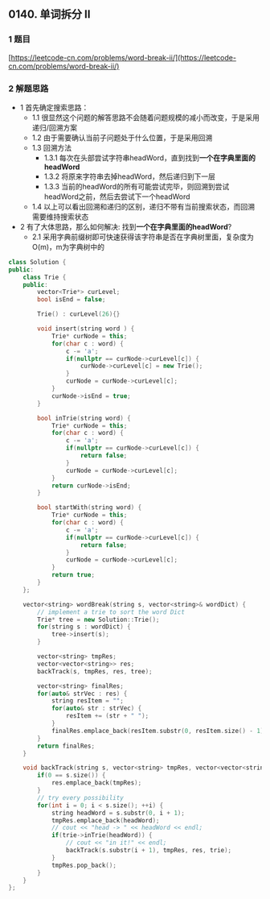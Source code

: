 ## 0140. 单词拆分 II

### 1 题目
[https://leetcode-cn.com/problems/word-break-ii/](https://leetcode-cn.com/problems/word-break-ii/)

### 2 解题思路
- 1 首先确定搜索思路：
  - 1.1 很显然这个问题的解答思路不会随着问题规模的减小而改变，于是采用递归/回溯方案 
  - 1.2 由于需要确认当前子问题处于什么位置，于是采用回溯
  - 1.3 回溯方法
    - 1.3.1 每次在头部尝试字符串headWord，直到找到**一个在字典里面的headWord**
    - 1.3.2 将原来字符串去掉headWord，然后递归到下一层
    - 1.3.3 当前的headWord的所有可能尝试完毕，则回溯到尝试headWord之前，然后去尝试下一个headWord
  - 1.4 以上可以看出回溯和递归的区别，递归不带有当前搜索状态，而回溯需要维持搜索状态
- 2 有了大体思路，那么如何解决: 找到**一个在字典里面的headWord**?
  - 2.1 采用字典前缀树即可快速获得该字符串是否在字典树里面，复杂度为O(m)，m为字典树中的
```cpp
class Solution {
public:
    class Trie {
    public:
        vector<Trie*> curLevel;
        bool isEnd = false;

        Trie() : curLevel(26){}

        void insert(string word ) {
            Trie* curNode = this;
            for(char c : word) {
                c -= 'a';
                if(nullptr == curNode->curLevel[c]) {
                    curNode->curLevel[c] = new Trie();
                }
                curNode = curNode->curLevel[c];
            }
            curNode->isEnd = true;
        }

        bool inTrie(string word) {
            Trie* curNode = this;
            for(char c : word) {
                c -= 'a';
                if(nullptr == curNode->curLevel[c]) {
                    return false;
                }
                curNode = curNode->curLevel[c];
            }
            return curNode->isEnd;
        }

        bool startWith(string word) {
            Trie* curNode = this;
            for(char c : word) {
                c -= 'a';
                if(nullptr == curNode->curLevel[c]) {
                    return false;
                }
                curNode = curNode->curLevel[c];
            }
            return true;
        }
    };

    vector<string> wordBreak(string s, vector<string>& wordDict) {
        // implement a trie to sort the word Dict
        Trie* tree = new Solution::Trie();
        for(string s : wordDict) {
            tree->insert(s);
        }

        vector<string> tmpRes;
        vector<vector<string>> res;
        backTrack(s, tmpRes, res, tree);

        vector<string> finalRes;
        for(auto& strVec : res) {
            string resItem = "";
            for(auto& str : strVec) {
                resItem += (str + " ");
            }
            finalRes.emplace_back(resItem.substr(0, resItem.size() - 1));
        }
        return finalRes;
    }

    void backTrack(string s, vector<string> tmpRes, vector<vector<string>>& res, Trie* trie) {
        if(0 == s.size()) {
            res.emplace_back(tmpRes);
        }
        // try every possibility
        for(int i = 0; i < s.size(); ++i) {
            string headWord = s.substr(0, i + 1);
            tmpRes.emplace_back(headWord);
            // cout << "head -> " << headWord << endl;
            if(trie->inTrie(headWord)) {
                // cout << "in it!" << endl;
                backTrack(s.substr(i + 1), tmpRes, res, trie);
            }
            tmpRes.pop_back();
        }
    }
};
```
